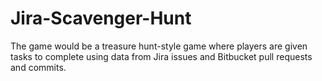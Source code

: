 # Jira-Scavenger-Hunt
The game would be a treasure hunt-style game where players are given tasks to complete using data from Jira issues and Bitbucket pull requests and commits. 
